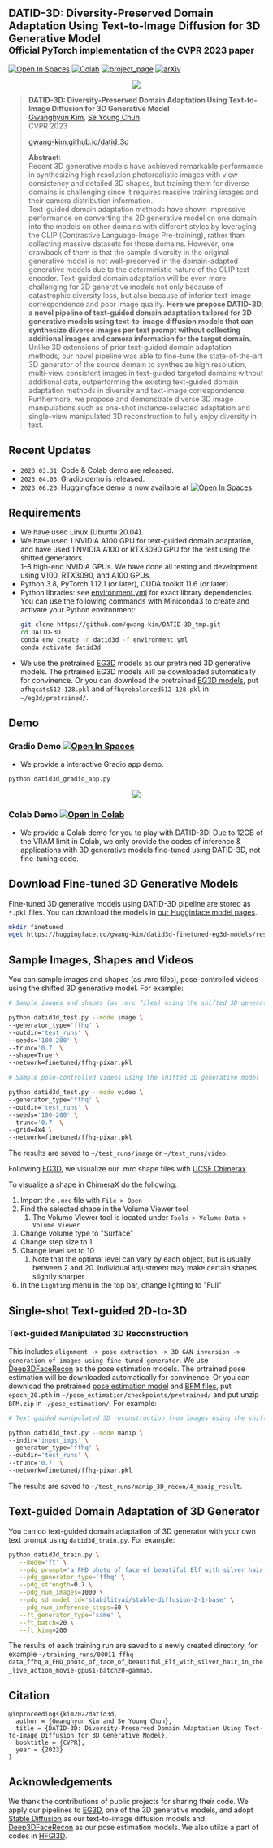 ## DATID-3D: Diversity-Preserved Domain Adaptation Using Text-to-Image Diffusion for 3D Generative Model<br><sub>Official PyTorch implementation of the CVPR 2023 paper</sub>


[![Open In Spaces](https://huggingface.co/datasets/huggingface/badges/resolve/main/open-in-hf-spaces-sm.svg)](https://huggingface.co/spaces/gwang-kim/DATID-3D)
[![Colab](https://colab.research.google.com/assets/colab-badge.svg)](https://colab.research.google.com/drive/1e9NSVB7x_hjz-nr4K0jO4rfTXILnNGtA?usp=sharing) 
[![project_page](https://img.shields.io/badge/-project%20page-green)](https://gwang-kim.github.io/datid_3d/) [![arXiv](https://img.shields.io/badge/arXiv-2211.16374-red)](https://arxiv.org/abs/2211.16374) 
 
[//]: # ()
[//]: # ([![arXiv]&#40;https://img.shields.io/badge/paper-cvpr2022-cyan&#41;]&#40;https://openaccess.thecvf.com/content/CVPR2022/html/Kim_DiffusionCLIP_Text-Guided_Diffusion_Models_for_Robust_Image_Manipulation_CVPR_2022_paper.html&#41; [![arXiv]&#40;https://img.shields.io/badge/arXiv-2110.02711-red&#41;]&#40;https://arxiv.org/abs/2110.02711&#41;)

[//]: # ([![video]&#40;https://img.shields.io/badge/video-green&#41;]&#40;https://youtu.be/YVCtaXw6fw8&#41; [![poster]&#40;https://img.shields.io/badge/poster-orange&#41;]&#40;https://drive.google.com/file/d/1QgRFIRba492dCZ6v7BcZB9zqyp91aTjL/view?usp=sharing&#41; )

<p align="center">
  <img src="assets/datid3d_result.gif"/>
</p> 

> **DATID-3D: Diversity-Preserved Domain Adaptation Using Text-to-Image Diffusion for 3D Generative Model**<br>
> [Gwanghyun Kim](https://gwang-kim.github.io/), [Se Young Chun](https://icl.snu.ac.kr/pi) <br>
> CVPR 2023 <br>
> 
> [gwang-kim.github.io/datid_3d](https://gwang-kim.github.io/datid_3d/)
> 
>**Abstract**: <br>
Recent 3D generative models have achieved remarkable performance in synthesizing high resolution photorealistic images with view consistency and detailed 3D shapes, but training them for diverse domains is challenging since it requires massive training images and their camera distribution information.  
Text-guided domain adaptation methods have shown impressive performance on converting the 2D generative model on one domain into the models on other domains with different styles by leveraging the CLIP (Contrastive Language-Image Pre-training), rather than collecting massive datasets for those domains. However, one drawback of them is that the sample diversity in the original generative model is not well-preserved in the domain-adapted generative models due to the deterministic nature of the CLIP text encoder. Text-guided domain adaptation will be even more challenging for 3D generative models not only because of catastrophic diversity loss, but also because of inferior text-image correspondence and poor image quality. 
**Here we propose DATID-3D, a novel pipeline of text-guided domain adaptation tailored for 3D generative models using text-to-image diffusion models that can synthesize diverse images per text prompt without collecting additional images and camera information for the target domain.** Unlike 3D extensions of prior text-guided domain adaptation methods, our novel pipeline was able to fine-tune the state-of-the-art 3D generator of the source domain to synthesize high resolution, multi-view consistent images in text-guided targeted domains without additional data, outperforming the existing text-guided domain adaptation methods in diversity and text-image correspondence. Furthermore, we propose and demonstrate diverse 3D image manipulations such as one-shot instance-selected adaptation and single-view manipulated 3D reconstruction to fully enjoy diversity in text.


## Recent Updates
- `2023.03.31`: Code & Colab demo are released.
- `2023.04.03`: Gradio demo is released. 
- `2023.06.20`: Huggingface demo is now available at [![Open In Spaces](https://huggingface.co/datasets/huggingface/badges/resolve/main/open-in-hf-spaces-sm.svg)](https://huggingface.co/spaces/gwang-kim/DATID-3D).



## Requirements

* We have used Linux (Ubuntu 20.04).
* We have used 1 NVIDIA A100 GPU for text-guided domain adaptation, and have used 1 NVIDIA A100 or RTX3090 GPU for the test using the shifted generators.     
1&ndash;8 high-end NVIDIA GPUs. We have done all testing and development using V100, RTX3090, and A100 GPUs.
* Python 3.8, PyTorch 1.12.1 (or later), CUDA toolkit 11.6 (or later).
* Python libraries: see [environment.yml](../environment.yml) for exact library dependencies.  You can use the following commands with Miniconda3 to create and activate your Python environment:
    ```.bash
    git clone https://github.com/gwang-kim/DATID-3D_tmp.git
    cd DATID-3D
    conda env create -n datid3d -f environment.yml
    conda activate datid3d
    ```
* We use the pretrained [EG3D](https://github.com/NVlabs/eg3d) models as our pretrained 3D generative models. The prtrained EG3D models will be downloaded automatically for convinence. Or you can download the pretrained [EG3D models](https://catalog.ngc.nvidia.com/orgs/nvidia/teams/research/models/eg3d/files), put `afhqcats512-128.pkl` and `affhqrebalanced512-128.pkl` in `~/eg3d/pretrained/`.

## Demo
### Gradio Demo [![Open In Spaces](https://huggingface.co/datasets/huggingface/badges/resolve/main/open-in-hf-spaces-md.svg)](https://huggingface.co/spaces/gwang-kim/DATID-3D)
- We provide a interactive Gradio app demo.
```.bash
python datid3d_gradio_app.py
```
<p align="center">
  <img src="assets/datid3d_gradio.gif" />
</p> 

### Colab Demo  [![Open In Colab](https://colab.research.google.com/assets/colab-badge.svg)](https://colab.research.google.com/drive/1e9NSVB7x_hjz-nr4K0jO4rfTXILnNGtA?usp=sharing)
- We provide a Colab demo for you to play with DATID-3D! Due to 12GB of the VRAM limit in Colab, we only provide the codes of inference & applications with 3D generative models fine-tuned using DATID-3D, not fine-tuning code. 


## Download Fine-tuned 3D Generative Models

Fine-tuned 3D generative models using DATID-3D pipeline are stored as `*.pkl` files.
You can download the models in [our Hugginface model pages](https://huggingface.co/gwang-kim/datid3d-finetuned-eg3d-models/tree/main/finetuned_models).
```.bash
mkdir finetuned
wget https://huggingface.co/gwang-kim/datid3d-finetuned-eg3d-models/resolve/main/finetuned_models/ffhq-pixar.pkl -O finetuned
```


## Sample Images, Shapes and Videos
You can sample images and shapes (as .mrc files), pose-controlled videos using the shifted 3D generative model.
For example:
```.bash
# Sample images and shapes (as .mrc files) using the shifted 3D generative model

python datid3d_test.py --mode image \
--generator_type='ffhq' \
--outdir='test_runs' \
--seeds='100-200' \
--trunc='0.7' \
--shape=True \
--network=finetuned/ffhq-pixar.pkl 
```

```.bash
# Sample pose-controlled videos using the shifted 3D generative model

python datid3d_test.py --mode video \
--generator_type='ffhq' \
--outdir='test_runs' \
--seeds='100-200' \
--trunc='0.7' \
--grid=4x4 \
--network=finetuned/ffhq-pixar.pkl 
```
The results are saved to `~/test_runs/image` or `~/test_runs/video`. 

Following [EG3D](https://github.com/NVlabs/eg3d), we visualize our .mrc shape files with [UCSF Chimerax](https://www.cgl.ucsf.edu/chimerax/).

To visualize a shape in ChimeraX do the following:
1. Import the `.mrc` file with `File > Open`
1. Find the selected shape in the Volume Viewer tool
    1. The Volume Viewer tool is located under `Tools > Volume Data > Volume Viewer`
1. Change volume type to "Surface"
1. Change step size to 1
1. Change level set to 10
    1. Note that the optimal level can vary by each object, but is usually between 2 and 20. Individual adjustment may make certain shapes slightly sharper
1. In the `Lighting` menu in the top bar, change lighting to "Full"


## Single-shot Text-guided 2D-to-3D
### Text-guided Manipulated 3D Reconstruction
This includes `alignment -> pose extraction -> 3D GAN inversion -> generation of images using fine-tuned generator`.
We use [Deep3DFaceRecon](https://github.com/sicxu/Deep3DFaceRecon_pytorch/tree/6ba3d22f84bf508f0dde002da8fff277196fef21) as the pose estimation models.
The prtrained pose estimation will be downloaded automatically for convinence.
Or you can download the pretrained [pose estimation model](https://drive.google.com/file/d/1zawY7jYDJlUGnSAXn1pgIHgIvJpiSmj5/view?usp=sharing) and [BFM files](https://drive.google.com/file/d/1mdqkEUepHZROeOj99pXogAPJPqzBDN2G/view?usp=sharing), put `epoch_20.pth` in `~/pose_estimation/checkpoints/pretrained/` and put unzip `BFM.zip` in `~/pose_estimation/`.
For example:
```.bash
# Text-guided manipulated 3D reconstruction from images using the shifted 3D generative model

python datid3d_test.py --mode manip \
--indir='input_imgs' \
--generator_type='ffhq' \
--outdir='test_runs' \
--trunc='0.7' \
--network=finetuned/ffhq-pixar.pkl 
```
The results are saved to `~/test_runs/manip_3D_recon/4_manip_result`.



## Text-guided Domain Adaptation of 3D Generator
You can do text-guided domain adaptation of 3D generator with your own text prompt using `datid3d_train.py`. For example:

```.bash
python datid3d_train.py \
   --mode='ft' \
   --pdg_prompt='a FHD photo of face of beautiful Elf with silver hair in the live action movie' \
   --pdg_generator_type='ffhq' \
   --pdg_strength=0.7 \
   --pdg_num_images=1000 \
   --pdg_sd_model_id='stabilityai/stable-diffusion-2-1-base' \
   --pdg_num_inference_steps=50 \
   --ft_generator_type='same' \
   --ft_batch=20 \
   --ft_kimg=200
```

The results of each training run are saved to a newly created directory, for example `~/training_runs/00011-ffhq-data_ffhq_a_FHD_photo_of_face_of_beautiful_Elf_with_silver_hair_in_the_live_action_movie-gpus1-batch20-gamma5`. 


## Citation

```
@inproceedings{kim2022datid3d,
  author = {Gwanghyun Kim and Se Young Chun},
  title = {DATID-3D: Diversity-Preserved Domain Adaptation Using Text-to-Image Diffusion for 3D Generative Model},
  booktitle = {CVPR},
  year = {2023}
}
```

## Acknowledgements

We thank the contributions of public projects for sharing their code. We apply our pipelines to [EG3D](https://github.com/NVlabs/eg3d), one of the 3D generative models, and adopt [Stable Diffusion](https://huggingface.co/spaces/stabilityai/stable-diffusion) as our text-to-image diffusion models and [Deep3DFaceRecon](https://github.com/sicxu/Deep3DFaceRecon_pytorch/tree/6ba3d22f84bf508f0dde002da8fff277196fef21) as our pose estimation models. We also utilze a part of codes in [HFGI3D](https://github.com/jiaxinxie97/HFGI3D).
